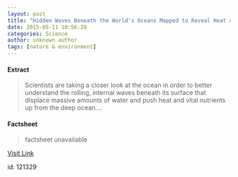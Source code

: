 ```yaml
---
layout: post
title: "Hidden Waves Beneath the World's Oceans Mapped to Reveal Heat and Nutrient Cycling"
date: 2015-05-11 10:56:29
categories: Science
author: unknown author
tags: [nature & environment]
---
```



#### Extract
>Scientists are taking a closer look at the ocean in order to better understand the rolling, internal waves beneath its surface that displace massive amounts of water and push heat and vital nutrients up from the deep ocean....

#### Factsheet
>factsheet unavailable

[Visit Link](http://www.scienceworldreport.com/articles/25329/20150511/hidden-waves-beneath-worlds-oceans-mapped-reveal-heat-nutrient-cycling.htm)

id:  121329


